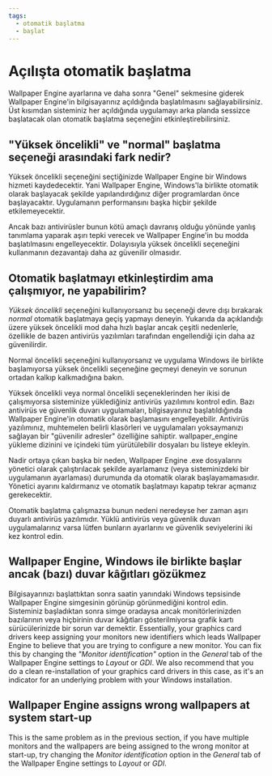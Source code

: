 ```yaml
---
tags:
  - otomatik başlatma
  - başlat
---
```


# Açılışta otomatik başlatma

Wallpaper Engine ayarlarına ve daha sonra "Genel" sekmesine giderek Wallpaper Engine'in bilgisayarınız açıldığında başlatılmasını sağlayabilirsiniz. Üst kısımdan sisteminiz her açıldığında uygulamayı arka planda sessizce başlatacak olan otomatik başlatma seçeneğini etkinleştirebilirsiniz.

## "Yüksek öncelikli" ve "normal" başlatma seçeneği arasındaki fark nedir?

Yüksek öncelikli seçeneğini seçtiğinizde Wallpaper Engine bir Windows hizmeti kaydedecektir. Yani Wallpaper Engine, Windows'la birlikte otomatik olarak başlayacak şekilde yapılandırdığınız diğer programlardan önce başlayacaktır. Uygulamanın performansını başka hiçbir şekilde etkilemeyecektir.

Ancak bazı antivirüsler bunun kötü amaçlı davranış olduğu yönünde yanlış tanımlama yaparak aşırı tepki verecek ve Wallpaper Engine'in bu modda başlatılmasını engelleyecektir. Dolayısıyla yüksek öncelikli seçeneğini kullanmanın dezavantajı daha az güvenilir olmasıdır.

## Otomatik başlatmayı etkinleştirdim ama çalışmıyor, ne yapabilirim?

*Yüksek öncelikli* seçeneğini kullanıyorsanız bu seçeneği devre dışı bırakarak *normal* otomatik başlatmaya geçiş yapmayı deneyin. Yukarıda da açıklandığı üzere yüksek öncelikli mod daha hızlı başlar ancak çeşitli nedenlerle, özellikle de bazen antivirüs yazılımları tarafından engellendiği için daha az güvenilirdir.

Normal öncelikli seçeneğini kullanıyorsanız ve uygulama Windows ile birlikte başlamıyorsa yüksek öncelikli seçeneğine geçmeyi deneyin ve sorunun ortadan kalkıp kalkmadığına bakın.

Yüksek öncelikli veya normal öncelikli seçeneklerinden her ikisi de çalışmıyorsa sisteminize yüklediğiniz antivirüs yazılımını kontrol edin. Bazı antivirüs ve güvenlik duvarı uygulamaları, bilgisayarınız başlatıldığında Wallpaper Engine'in otomatik olarak başlamasını engelleyebilir. Antivirüs yazılımınız, muhtemelen belirli klasörleri ve uygulamaları yoksaymanızı sağlayan bir "güvenilir adresler" özelliğine sahiptir. wallpaper_engine yükleme dizinini ve içindeki tüm yürütülebilir dosyaları bu listeye ekleyin.

Nadir ortaya çıkan başka bir neden, Wallpaper Engine .exe dosyalarını yönetici olarak çalıştırılacak şekilde ayarlamanız (veya sisteminizdeki bir uygulamanın ayarlaması) durumunda da otomatik olarak başlayamamasıdır. Yönetici ayarını kaldırmanız ve otomatik başlatmayı kapatıp tekrar açmanız gerekecektir.

Otomatik başlatma çalışmazsa bunun nedeni neredeyse her zaman aşırı duyarlı antivirüs yazılımıdır. Yüklü antivirüs veya güvenlik duvarı uygulamalarınız varsa lütfen bunların ayarlarını ve güvenlik seviyelerini iki kez kontrol edin.

## Wallpaper Engine, Windows ile birlikte başlar ancak (bazı) duvar kâğıtları gözükmez

 Bilgisayarınızı başlattıktan sonra saatin yanındaki Windows tepsisinde Wallpaper Engine simgesinin görünüp görünmediğini kontrol edin. Sisteminiz başladıktan sonra simge oradaysa ancak monitörlerinizden bazılarının veya hiçbirinin duvar kâğıtları gösterilmiyorsa grafik kartı sürücülerinizde bir sorun var demektir. Essentially, your graphics card drivers keep assigning your monitors new identifiers which leads Wallpaper Engine to believe that you are trying to configure a new monitor. You can fix this by changing the *"Monitor identification"* option in the *General* tab of the Wallpaper Engine settings to *Layout* or *GDI*. We also recommend that you do a clean re-installation of your graphics card drivers in this case, as it's an indicator for an underlying problem with your Windows installation.

 ## Wallpaper Engine assigns wrong wallpapers at system start-up

 This is the same problem as in the previous section, if you have multiple monitors and the wallpapers are being assigned to the wrong monitor at start-up, try changing the *Monitor identification* option in the *General* tab of the Wallpaper Engine settings to *Layout* or *GDI*.